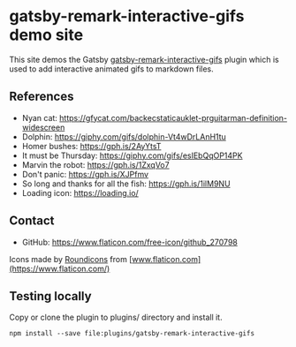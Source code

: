 # gatsby-remark-interactive-gifs demo site

This site demos the Gatsby [gatsby-remark-interactive-gifs](https://github.com/cbillowes/gatsby-remark-interactive-gifs)
plugin which is used to add interactive animated gifs to markdown files.

## References

* Nyan cat: https://gfycat.com/backecstaticauklet-prguitarman-definition-widescreen
* Dolphin: https://giphy.com/gifs/dolphin-Vt4wDrLAnH1tu
* Homer bushes: https://gph.is/2AyYtsT
* It must be Thursday: https://giphy.com/gifs/esIEbQqOP14PK
* Marvin the robot: https://gph.is/1ZxqVo7
* Don't panic: https://gph.is/XJPfmv
* So long and thanks for all the fish: https://gph.is/1ilM9NU
* Loading icon: https://loading.io/

## Contact

* GitHub: https://www.flaticon.com/free-icon/github_270798

Icons made by [Roundicons](https://www.flaticon.com/authors/roundicons) from [www.flaticon.com](https://www.flaticon.com/)

## Testing locally

Copy or clone the plugin to plugins/ directory and install it.

```
npm install --save file:plugins/gatsby-remark-interactive-gifs
```